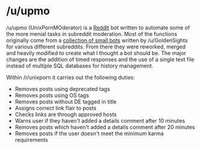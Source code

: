 /u/upmo
=======

/u/upmo (UnixPornMOderator) is a [Reddit](http://reddit.com/) bot written to automate some of the more menial tasks in subreddit moderation. Most of the functions originally come from a [collection of small bots](https://github.com/voussoir/reddit/) written by /u/GoldenSights for various different subreddits. From there they were reworked, merged and heavily modified to create what I thought a bot should be. The major changes are the addition of timed responses and the use of a single text file instead of multiple SQL databases for history management.

Within /r/unixporn it carries out the following duties:

* Removes posts using deprecated tags
* Removes posts using OS tags
* Removes posts without DE tagged in title
* Assigns correct link flair to posts
* Checks links are through approved hosts
* Warns user if they haven't added a details comment after 10 minutes
* Removes posts which haven't added a details comment after 20 minutes
* Removes posts if the user doesn't meet the minimum karma requirements
